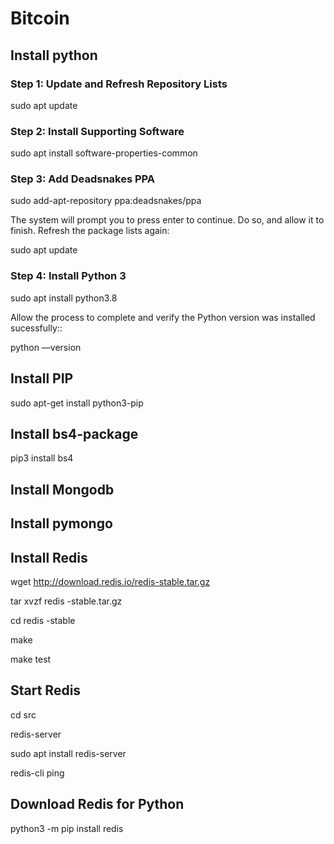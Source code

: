 # Bitcoin

## Install python
### Step 1: Update and Refresh Repository Lists
  sudo apt update
### Step 2: Install Supporting Software
  sudo apt install software-properties-common
### Step 3: Add Deadsnakes PPA
  sudo add-apt-repository ppa:deadsnakes/ppa

  The system will prompt you to press enter to continue. Do so, and allow it to finish. Refresh the package lists again:

  sudo apt update
### Step 4: Install Python 3
  sudo apt install python3.8

  Allow the process to complete and verify the Python version was installed sucessfully::

  python ––version

## Install PIP
  sudo apt-get install python3-pip

## Install bs4-package
  pip3 install bs4
  
## Install Mongodb 

## Install pymongo

## Install Redis
  wget http://download.redis.io/redis-stable.tar.gz
  
  tar xvzf redis -stable.tar.gz
  
  cd redis -stable
  
  make
  
  make test

## Start Redis
  cd src
  
  redis-server
  
  sudo apt install redis-server
  
  redis-cli ping
  
## Download Redis for Python
  python3 -m pip install redis
